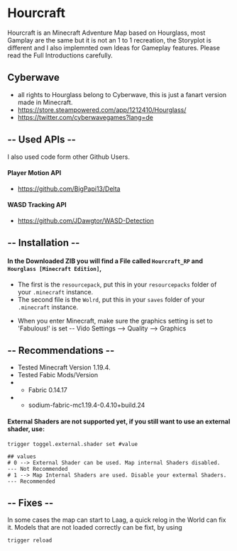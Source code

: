 # Hourcraft
Hourcraft is an Minecraft Adventure Map based on Hourglass, most Gamplay are the same but it is not an 1 to 1 recreation, the Storyplot is different and I also implemnted own Ideas for Gameplay features. Please read the Full Introductions carefully.  
>
## Cyberwave
- all rights to Hourglass belong to Cyberwave, this is just a fanart version made in Minecraft.
- https://store.steampowered.com/app/1212410/Hourglass/
- https://twitter.com/cyberwavegames?lang=de
>
## -- Used APIs --
I also used code form other Github Users.
>
#### Player Motion API
- https://github.com/BigPapi13/Delta
>
#### WASD Tracking API
- https://github.com/JDawgtor/WASD-Detection
>
>
## -- Installation --
#### In the Downloaded ZIB you will find a File called `Hourcraft_RP` and `Hourglass [Minecraft Edition]`,
>
- The first is the `resourcepack`, put this in your `resourcepacks` folder of your `.minecraft` instance.
- The second file is the `Wolrd`, put this in your `saves` folder of your `.minecraft` instance.
>
- When you enter Minecraft, make sure the graphics setting is set to 'Fabulous!' is set
-- Vido Settings --> Quality --> Graphics 

## -- Recommendations --
- Tested Minecraft Version 1.19.4.
- Tested Fabic Mods/Version
- - Fabric 0.14.17
- - sodium-fabric-mc1.19.4-0.4.10+build.24
#### External Shaders are not supported yet, if you still want to use an external shader, use:
```mcfunction
trigger toggel.external.shader set #value

## values
# 0 --> External Shader can be used. Map internal Shaders disabled.   --- Not Recommended
# 1 --> Map Internal Shaders are used. Disable your extermal Shaders. --- Recommended

```
## -- Fixes --
In some cases the map can start to Laag, a quick relog in the World can fix it.
Models that are not loaded correctly can be fixt, by using 
```mcfunction
trigger reload
```

